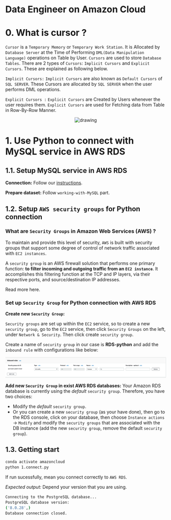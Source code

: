 # Data Engineer on Amazon Cloud

# 0. What is cursor ?
`Cursor` is a `Temporary Memory` or `Temporary Work Station`. It is Allocated by `Database Server` at the Time of Performing `DML(Data Manipulation Language)` operations on Table by User. `Cursors` are used to store `Database Tables`. There are 2 types of `Cursors`: `Implicit Cursors` and `Explicit Cursors`. These are explained as following below.

`Implicit Cursors:`
`Implicit Cursors` are also known as `Default Cursors` of `SQL SERVER`. These Cursors are allocated by `SQL SERVER` when the user performs DML operations.

`Explicit Cursors :`
`Explicit Cursors` are Created by Users whenever the user requires them. `Explicit Cursors` are used for Fetching data from Table in Row-By-Row Manner.

<p align = "center">
    <img src="https://runestone.academy/ns/books/published/py4e-int/_images/cursor.svg" alt="drawing"/>
</p>

# 1. Use Python to connect with MySQL service in AWS RDS 
## 1.1. Setup MySQL service in AWS RDS

**Connection:**
Follow our [instructions](https://docs.google.com/presentation/d/1s8ZW-aKP_fAm28bbVhN4yDjD3ZacQyul/edit?usp=sharing&ouid=103057077167517333764&rtpof=true&sd=true).

**Prepare dataset:**
Follow `working-with-MySQL` part.

## 1.2. Setup `AWS security groups` for Python connection
### What are `Security Groups` in Amazon Web Services (AWS) ?
To maintain and provide this level of security, `AWS` is built with security groups that support some degree of control of network traffic associated with `EC2 instances`.

A `security group` is an AWS firewall solution that performs one primary function: **to filter incoming and outgoing traffic from an `EC2 instance`**. It accomplishes this filtering function at the TCP and IP layers, via their respective ports, and source/destination IP addresses.

Read more here.

### Set up `Security Group` for Python connection with AWS RDS
**Create new `Security Group`:**

`Security groups` are set up within the `EC2` service, so to create a new `security group`, go to the `EC2` service, then click `Security Groups` on the left, under `Network & Security`. Then click create `security group`. 

Create a name of `security group` in our case is **RDS-python** and add the `inbound rule` with configurations like below:

<p align = "center">
    <img src="https://github.com/DatacollectorVN/Data-Engineer-on-cloud/blob/master/public-imgs/inbound_rules_sec_group.png?raw=true" alt="drawing"/>
</p>

**Add new `Security Group` in exist AWS RDS databases:**
Your Amazon RDS database is currently using the *default* `security group`. Therefore, you have two choices:

- Modify the *default* `security group`.
- Or you can create a new `security group` (as your have done), then go to the RDS console, click on your database, then choose `Instance actions` -> `Modify` and modify the `security groups` that are associated with the DB instance (add the new `security group`, remove the default `security group`).

## 1.3. Getting start
```bash
conda activate amazoncloud
python 1.connect.py
```
If run sucessfully, mean you connect correctly to `AWS RDS`.

*Expected output:* Depend your version that you are using.
```bash
Connecting to the PostgreSQL database...
PostgreSQL database version:
('8.0.28',)
Database connection closed.
```
